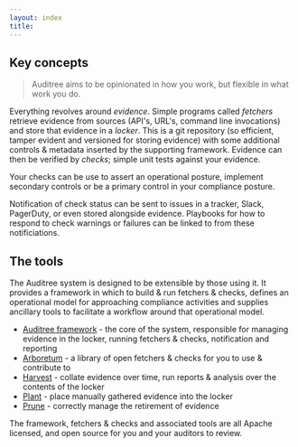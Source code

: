 ```yaml
---
layout: index
title:
---
```


## Key concepts

> Auditree aims to be opinionated in how you work, but flexible in what work
> you do.

Everything revolves around *evidence*. Simple programs called *fetchers*
retrieve evidence from sources (API's, URL's, command line invocations) and
store that evidence in a *locker*. This is a git repository (so efficient,
tamper evident and versioned for storing evidence) with some additional
controls & metadata inserted by the supporting framework. Evidence can then be
verified by *checks*; simple unit tests against your evidence.

Your checks can be use to assert an operational posture, implement secondary
controls or be a primary control in your compliance posture.

Notification of check status can be sent to issues in a tracker, Slack,
PagerDuty, or even stored alongside evidence. Playbooks for how to respond to
check warnings or failures can be linked to from these notificiations.

## The tools

The Auditree system is designed to be extensible by those using it. It
provides a framework in which to build & run fetchers & checks, defines an
operational model for approaching compliance activities and supplies ancillary
tools to facilitate a workflow around that operational model.

- [Auditree framework][framework] - the core of the system, responsible for managing evidence in the locker, running fetchers & checks, notification and reporting
- [Arboretum][arboretum] - a library of open fetchers & checks for you to use & contribute to
- [Harvest][harvest] - collate evidence over time, run reports & analysis over the contents of the locker
- [Plant][plant] - place manually gathered evidence into the locker
- [Prune][prune] - correctly manage the retirement of evidence

The framework, fetchers & checks and associated tools are all Apache licensed,
and open source for you and your auditors to review.

[framework]: https://github.com/ComplianceAsCode/auditree-framework
[arboretum]: https://github.com/complianceascode/auditree-arboretum
[harvest]: https://github.com/complianceascode/auditree-harvest
[plant]: https://github.com/complianceascode/auditree-plant
[prune]: https://github.com/complianceascode/auditree-prune
